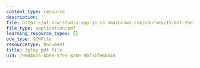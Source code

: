 ```yaml
---
content_type: resource
description: ''
file: https://ol-ocw-studio-app-qa.s3.amazonaws.com/courses/15-071-the-analytics-edge-spring-2017/790d4615bb985fe982809bf34fe6b445_8p_4qP03AM0.pdf
file_type: application/pdf
learning_resource_types: []
ocw_type: OCWFile
resourcetype: Document
title: 3play pdf file
uid: 790d4615-bb98-5fe9-8280-9bf34fe6b445
---
```

